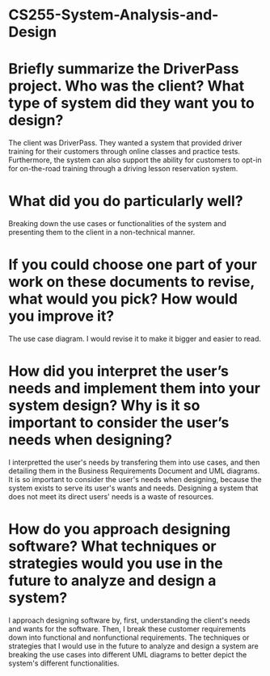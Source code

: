 # CS255-System-Analysis-and-Design

# Briefly summarize the DriverPass project. Who was the client? What type of system did they want you to design?
The client was DriverPass. They wanted a system that provided driver training for their customers through online classes and practice tests. Furthermore, the system can also support the ability for customers to opt-in for on-the-road training through a driving lesson reservation system. 

# What did you do particularly well?
Breaking down the use cases or functionalities of the system and presenting them to the client in a non-technical manner. 

# If you could choose one part of your work on these documents to revise, what would you pick? How would you improve it?
The use case diagram. I would revise it to make it bigger and easier to read.

# How did you interpret the user’s needs and implement them into your system design? Why is it so important to consider the user’s needs when designing?
I interpretted the user's needs by transfering them into use cases, and then detailing them in the Business Requirements Document and UML diagrams. It is so important to consider the user's needs when designing, because the system exists to serve its user's wants and needs. Designing a system that does not meet its direct users' needs is a waste of resources. 

# How do you approach designing software? What techniques or strategies would you use in the future to analyze and design a system?
I approach designing software by, first, understanding the client's needs and wants for the software. Then, I break these customer requirements down into functional and nonfunctional requirements. The techniques or strategies that I would use in the future to analyze and design a system are breaking the use cases into different UML diagrams to better depict the system's different functionalities. 
